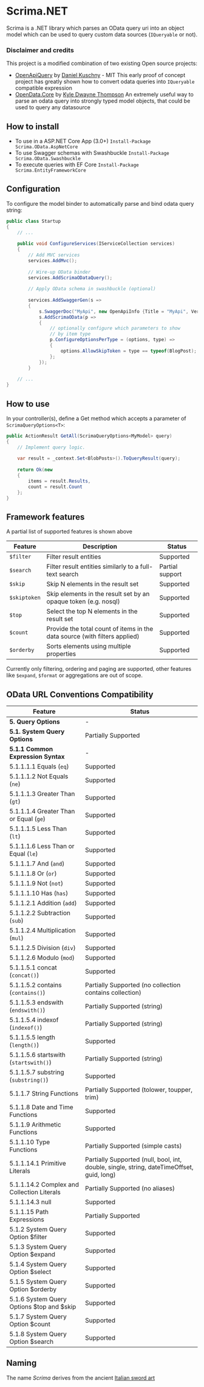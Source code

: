 Scrima.NET
=====================

Scrima is a .NET library which parses an OData query uri into an object model which can be used to query custom data sources (`IQueryable` or not).

### Disclaimer and credits
This project is a modified combination of two existing Open source projects:
- [OpenApiQuery](https://github.com/Danielku15/OpenApiQuery) by [Daniel Kuschny](https://github.com/Danielku15) - MIT
  This early proof of concept project has greatly shown how to convert odata queries into `IQueryable` compatible expression
- [OpenData.Core](https://github.com/DwaynesWorld/OpenData) by [Kyle Dwayne Thompson](https://github.com/DwaynesWorld)
  An extremely useful way to parse an odata query into strongly typed model objects, that could be used to query any datasource

## How to install

- To use in a ASP.NET Core App (3.0+) `Install-Package Scrima.OData.AspNetCore`
- To use Swagger schemas with Swashbuckle `Install-Package Scrima.OData.Swashbuckle`
- To execute queries with EF Core `Install-Package Scrima.EntityFrameworkCore`

## Configuration

To configure the model binder to automatically parse and bind odata query string:

```csharp
public class Startup
{
    // ...
    
    public void ConfigureServices(IServiceCollection services)
    {
        // Add MVC services
        services.AddMvc();
        
        // Wire-up OData binder
        services.AddScrimaODataQuery();
        
        // Apply OData schema in swashbuckle (optional)
        
        services.AddSwaggerGen(s =>
        {
            s.SwaggerDoc("MyApi", new OpenApiInfo {Title = "MyApi", Version = "v1"});
            s.AddScrimaOData(p =>
            {
                // optionally configure which parameters to show
                // by item type
                p.ConfigureOptionsPerType = (options, type) =>
                {
                    options.AllowSkipToken = type == typeof(BlogPost);
                };
            });
        }
    
    // ...
}
```

## How to use

In your controller(s), define a Get method which accepts a parameter of `ScrimaQueryOptions<T>`:

```csharp
public ActionResult GetAll(ScrimaQueryOptions<MyModel> query)
{
    // Implement query logic.
    
    var result = _context.Set<BlobPosts>().ToQueryResult(query);
    
    return Ok(new
    {
        items = result.Results,
        count = result.Count
    };
}
```

## Framework features

A partial list of supported features is shown above

| Feature             | Description                                                                   | Status            |
| ----------------    | ----------------------------------------------------------------------------- | ----------------- |
| `$filter`           | Filter result entities                                                        | Supported         |
| `$search`           | Filter result entities similarly to a full-text search                        | Partial support   |
| `$skip`             | Skip N elements in the result set                                             | Supported         |
| `$skiptoken`        | Skip elements in the result set by an opaque token (e.g. nosql)               | Supported         |
| `$top`              | Select the top N elements in the result set                                   | Supported         |
| `$count`            | Provide the total count of items in the data source (with filters applied)    | Supported         |
| `$orderby`          | Sorts elements using multiple properties                                      | Supported         |

Currently only filtering, ordering and paging are supported, other features like `$expand`, `$format` or aggregations are out of scope.

## OData URL Conventions Compatibility

| Feature                                               | Status |
| ---------------------------------------------         | -------|
| **5. Query Options**                                  | -                                                                                        |
| **5.1. System Query Options**                         | Partially Supported                                                                      |
| **5.1.1 Common Expression Syntax**                    | -                                                                                        |
| 5.1.1.1.1 Equals (`eq`)                               | Supported                                                                                |
| 5.1.1.1.2 Not Equals (`ne`)                           | Supported                                                                                |
| 5.1.1.1.3 Greater Than (`gt`)                         | Supported                                                                                |
| 5.1.1.1.4 Greater Than or Equal (`ge`)                | Supported                                                                                |
| 5.1.1.1.5 Less Than (`lt`)                            | Supported                                                                                |
| 5.1.1.1.6 Less Than or Equal (`le`)                   | Supported                                                                                |
| 5.1.1.1.7 And (`and`)                                 | Supported                                                                                |
| 5.1.1.1.8 Or (`or`)                                   | Supported                                                                                |
| 5.1.1.1.9 Not (`not`)                                 | Supported                                                                                |
| 5.1.1.1.10 Has (`has`)                                | Supported                                                                                |
| 5.1.1.2.1 Addition (`add`)                            | Supported                                                                                |
| 5.1.1.2.2 Subtraction (`sub`)                         | Supported                                                                                |
| 5.1.1.2.4 Multiplication (`mul`)                      | Supported                                                                                |
| 5.1.1.2.5 Division (`div`)                            | Supported                                                                                |
| 5.1.1.2.6 Modulo (`mod`)                              | Supported                                                                                |
| 5.1.1.5.1 concat (`concat()`)                         | Supported                                                                                |
| 5.1.1.5.2 contains (`contains()`)                     | Partially Supported (no collection contains collection)                                  |
| 5.1.1.5.3 endswith (`endswith()`)                     | Partially Supported (string)                                                             |
| 5.1.1.5.4 indexof (`indexof()`)                       | Partially Supported (string)                                                             |
| 5.1.1.5.5 length (`length()`)                         | Supported                                                                                |
| 5.1.1.5.6 startswith (`startswith()`)                 | Partially Supported (string)                                                             |
| 5.1.1.5.7 substring (`substring()`)                   | Supported                                                                                |
| 5.1.1.7 String Functions                              | Partially Supported (tolower, toupper, trim)                                             |
| 5.1.1.8 Date and Time Functions                       | Supported                                                                                |
| 5.1.1.9 Arithmetic Functions                          | Supported                                                                                |
| 5.1.1.10 Type Functions                               | Partially Supported (simple casts)                                                       |
| 5.1.1.14.1 Primitive Literals                         | Partially Supported (null, bool, int, double, single, string, dateTimeOffset, guid, long)|
| 5.1.1.14.2 Complex and Collection Literals            | Partially Supported (no aliases)                                                         |
| 5.1.1.14.3 null                                       | Supported                                                                                |
| 5.1.1.15 Path Expressions                             | Partially Supported                                                                      |
| 5.1.2 System Query Option $filter                     | Supported                                                                                |
| 5.1.3 System Query Option $expand                     | Supported                                                                                |
| 5.1.4 System Query Option $select                     | Supported                                                                                |
| 5.1.5 System Query Option $orderby                    | Supported                                                                                |
| 5.1.6 System Query Options $top and $skip             | Supported                                                                                |
| 5.1.7 System Query Option $count                      | Supported                                                                                |
| 5.1.8 System Query Option $search                     | Supported                                                                                |

## Naming
The name *Scrima* derives from the ancient [Italian sword art](https://en.wikipedia.org/wiki/Italian_martial_arts#Sistema_Scrima) 